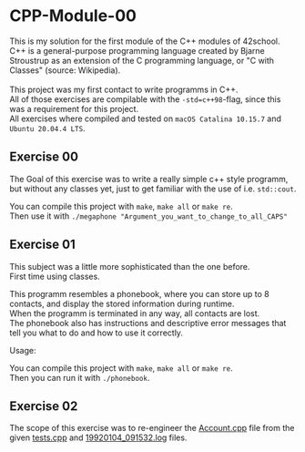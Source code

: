 # CPP-Module-00

This is my solution for the first module of the C++ modules of 42school.<br>
C++ is a general-purpose programming language created by Bjarne Stroustrup as an extension of the C programming language, or "C with Classes" (source: Wikipedia).<br><br>
This project was my first contact to write programms in C++.<br>
All of those exercises are compilable with the `-std=c++98`-flag, since this was a requirement for this project.<br>
All exercises where compiled and tested on `macOS Catalina 10.15.7` and `Ubuntu 20.04.4 LTS`.<br>

## Exercise 00

The Goal of this exercise was to write a really simple c++ style programm, but without any classes yet, just to get familiar with the use of i.e. `std::cout`.


You can compile this project with `make`, `make all` or `make re`.<br>
Then use it with `./megaphone "Argument_you_want_to_change_to_all_CAPS"`


## Exercise 01

This subject was a little more sophisticated than the one before.<br>
First time using classes.<br>


This programm resembles a phonebook, where you can store up to 8 contacts, and display the stored information during runtime.<br>
When the programm is terminated in any way, all contacts are lost.<br>
The phonebook also has instructions and descriptive error messages that tell you what to do and how to use it correctly.


Usage:

You can compile this project with `make`, `make all` or `make re`.<br>
Then you can run it with `./phonebook`.<br>


## Exercise 02

The scope of this exercise was to re-engineer the [Account.cpp]() file from the given [tests.cpp]() and [19920104_091532.log]() files.<br>